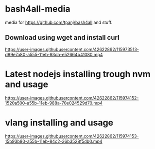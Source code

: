 
# bash4all-media
media for https://github.com/tpanj/bash4all and stuff.

## Download using wget and install curl
https://user-images.githubusercontent.com/42622862/115973513-d89e7a80-a555-11eb-93da-e52664b41080.mp4

# Latest nodejs installing trough nvm and usage
https://user-images.githubusercontent.com/42622862/115974152-1520a500-a55b-11eb-988a-70e024529d70.mp4

# vlang installing and usage
https://user-images.githubusercontent.com/42622862/115974153-15b93b80-a55b-11eb-84c2-36b3528f5db0.mp4

